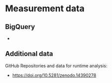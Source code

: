 # Measurement data

## BigQuery

*

## Additional data

GitHub Repositories and data for runtime analysis: 
* https://doi.org/10.5281/zenodo.14390278
